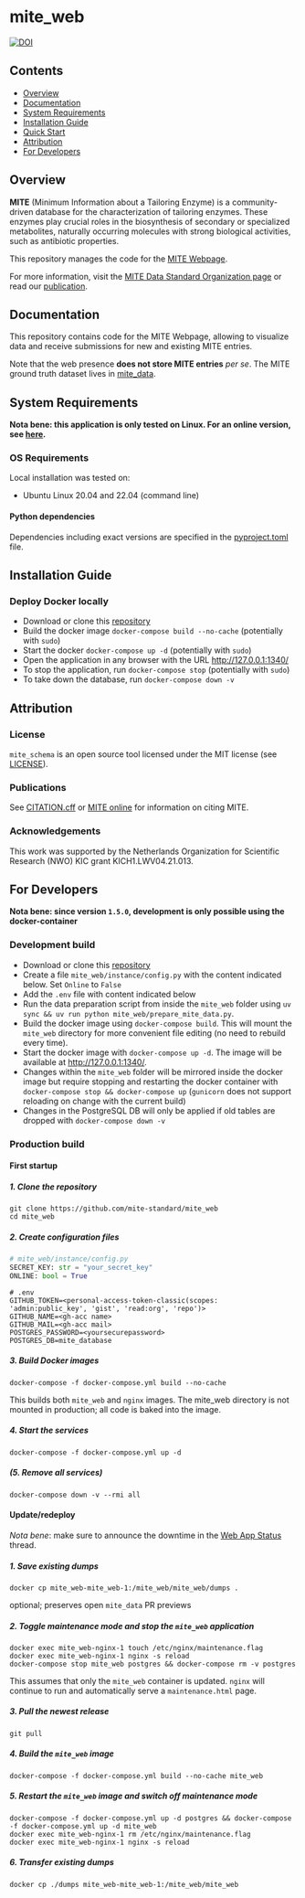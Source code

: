 mite_web
=========

[![DOI](https://zenodo.org/badge/874302233.svg)](https://doi.org/10.5281/zenodo.14933931)

Contents
-----------------
- [Overview](#overview)
- [Documentation](#documentation)
- [System Requirements](#system-requirements)
- [Installation Guide](#installation-guide)
- [Quick Start](#quick-start)
- [Attribution](#attribution)
- [For Developers](#for-developers)

## Overview

**MITE** (Minimum Information about a Tailoring Enzyme) is a community-driven database for the characterization of tailoring enzymes.
These enzymes play crucial roles in the biosynthesis of secondary or specialized metabolites, naturally occurring molecules with strong biological activities, such as antibiotic properties.

This repository manages the code for the [MITE Webpage](https://mite.bioinformatics.nl/).

For more information, visit the [MITE Data Standard Organization page](https://github.com/mite-standard) or read our [publication]( https://doi.org/10.1093/nar/gkaf969).

## Documentation

This repository contains code for the MITE Webpage, allowing to visualize data and receive submissions for new and existing MITE entries.

Note that the web presence **does not store MITE entries** *per se*. The MITE ground truth dataset lives in [mite_data](https://github.com/mite-standard/mite_data).


## System Requirements

**Nota bene: this application is only tested on Linux. For an online version, see [here](https://mite.bioinformatics.nl/).**

### OS Requirements

Local installation was tested on:

- Ubuntu Linux 20.04 and 22.04 (command line)

#### Python dependencies

Dependencies including exact versions are specified in the [pyproject.toml](./pyproject.toml) file.

## Installation Guide

### Deploy Docker locally

- Download or clone this [repository](https://github.com/mite-standard/mite_web)
- Build the docker image `docker-compose build --no-cache` (potentially with `sudo`)
- Start the docker `docker-compose up -d` (potentially with `sudo`)
- Open the application in any browser with the URL http://127.0.0.1:1340/
- To stop the application, run `docker-compose stop` (potentially with `sudo`)
- To take down the database, run `docker-compose down -v`

## Attribution

### License

`mite_schema` is an open source tool licensed under the MIT license (see [LICENSE](LICENSE)).

### Publications

See [CITATION.cff](CITATION.cff) or [MITE online](https://mite.bioinformatics.nl/) for information on citing MITE.

### Acknowledgements

This work was supported by the Netherlands Organization for Scientific Research (NWO) KIC grant KICH1.LWV04.21.013.

## For Developers

**Nota bene: since version `1.5.0`, development is only possible using the docker-container**

### Development build

- Download or clone this [repository](https://github.com/mite-standard/mite_web)
- Create a file `mite_web/instance/config.py` with the content indicated below. Set `Online` to `False`
- Add the `.env` file with content indicated below
- Run the data preparation script from inside the `mite_web` folder using `uv sync && uv run python mite_web/prepare_mite_data.py`.
- Build the docker image using `docker-compose build`. This will mount the `mite_web` directory for more convenient file editing (no need to rebuild every time).
- Start the docker image with `docker-compose up -d`. The image will be available at http://127.0.0.1:1340/.
- Changes within the `mite_web` folder will be mirrored inside the docker image but require stopping and restarting the docker container with `docker-compose stop && docker-compose up` (`gunicorn` does not support reloading on change with the current build)
- Changes in the PostgreSQL DB will only be applied if old tables are dropped with `docker-compose down -v`

### Production build

#### First startup

##### 1. Clone the repository

```commandline
git clone https://github.com/mite-standard/mite_web
cd mite_web
```

##### 2. Create configuration files

```python
# mite_web/instance/config.py
SECRET_KEY: str = "your_secret_key"
ONLINE: bool = True
```

```commandline
# .env
GITHUB_TOKEN=<personal-access-token-classic(scopes: 'admin:public_key', 'gist', 'read:org', 'repo')>
GITHUB_NAME=<gh-acc name>
GITHUB_MAIL=<gh-acc mail>
POSTGRES_PASSWORD=<yoursecurepassword>
POSTGRES_DB=mite_database
```

##### 3. Build Docker images

```commandline
docker-compose -f docker-compose.yml build --no-cache
```

This builds both `mite_web` and `nginx` images. The mite_web directory is not mounted in production; all code is baked into the image.

##### 4. Start the services

```commandline
docker-compose -f docker-compose.yml up -d
```

##### (5. Remove all services)

```commandline
docker-compose down -v --rmi all
```

#### Update/redeploy

*Nota bene*: make sure to announce the downtime in the [Web App Status](https://github.com/orgs/mite-standard/discussions/5) thread.

##### 1. Save existing dumps
```commandline
docker cp mite_web-mite_web-1:/mite_web/mite_web/dumps .
```

optional; preserves open `mite_data` PR previews

##### 2. Toggle maintenance mode and stop the `mite_web` application 

```commandline
docker exec mite_web-nginx-1 touch /etc/nginx/maintenance.flag
docker exec mite_web-nginx-1 nginx -s reload
docker-compose stop mite_web postgres && docker-compose rm -v postgres
```

This assumes that only the `mite_web` container is updated. `nginx` will continue to run and automatically serve a `maintenance.html` page.

##### 3. Pull the newest release

```commandline
git pull
```

##### 4. Build the `mite_web` image

```commandline
docker-compose -f docker-compose.yml build --no-cache mite_web
```

##### 5. Restart the `mite_web` image and switch off maintenance mode

```commandline
docker-compose -f docker-compose.yml up -d postgres && docker-compose -f docker-compose.yml up -d mite_web
docker exec mite_web-nginx-1 rm /etc/nginx/maintenance.flag
docker exec mite_web-nginx-1 nginx -s reload
```

##### 6. Transfer existing dumps

```commandline
docker cp ./dumps mite_web-mite_web-1:/mite_web/mite_web
```